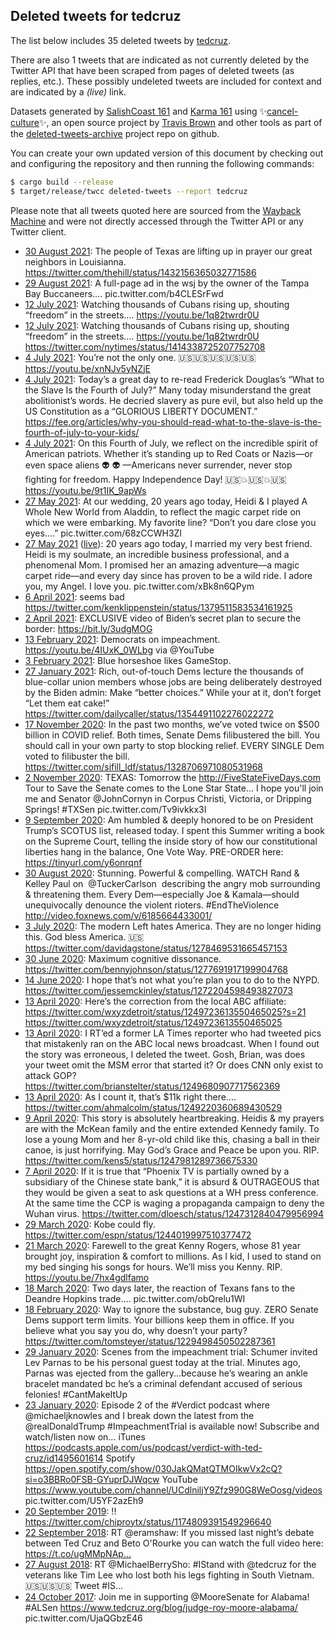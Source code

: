 ## Deleted tweets for tedcruz

The list below includes 35 deleted tweets by
[tedcruz](https://twitter.com/tedcruz).

There are also 1 tweets that are indicated as not currently
deleted by the Twitter API that have been scraped from pages of deleted tweets (as replies, etc.).
These possibly undeleted tweets are included for context and are indicated by a _(live)_ link.

Datasets generated by [SalishCoast 161](https://twitter.com/SalishCoastA) and [Karma 161](https://twitter.com/KarmaOneSixOne)
using ✨[cancel-culture](https://github.com/travisbrown/cancel-culture)✨, an open source project by [Travis Brown](https://twitter.com/travisbrown) 
and other tools as part of the [deleted-tweets-archive](https://github.com/salcoast/deleted-tweets-archive/) project repo on github.


You can create your own updated version of this document by checking out and configuring the
repository and then running the following commands:

```bash
$ cargo build --release
$ target/release/twcc deleted-tweets --report tedcruz
```

Please note that all tweets quoted here are sourced from the
[Wayback Machine](https://web.archive.org) and were not directly accessed through the Twitter API or
any Twitter client.

* [30 August 2021](https://web.archive.org/web/20210830020520/https://twitter.com/tedcruz/status/1432162395326189569): The people of Texas are lifting up in prayer our great neighbors in Louisianna. https://twitter.com/thehill/status/1432156365032771586
* [29 August 2021](https://web.archive.org/web/20210829203242/https://twitter.com/tedcruz/status/1432078739098198021): A full-page ad in the wsj by the owner of the Tampa Bay Buccaneers…. pic.twitter.com/b4CLESrFwd
* [12 July 2021](https://web.archive.org/web/20210712001019/https://twitter.com/tedcruz/status/1414376489299025922): Watching thousands of Cubans rising up, shouting “freedom” in the streets…. https://youtu.be/1q82twrdr0U
* [12 July 2021](https://web.archive.org/web/20210712000955/https://twitter.com/tedcruz/status/1414376367613890561): Watching thousands of Cubans rising up, shouting “freedom” in the streets….   https://youtu.be/1q82twrdr0U  https://twitter.com/nytimes/status/1414338725207752708
* [ 4 July 2021](https://web.archive.org/web/20210704234946/https://twitter.com/tedcruz/status/1411834609801695236): You’re not the only one.  🇺🇸🇺🇸🇺🇸🇺🇸🇺🇸 https://youtu.be/xnNJv5yNZjE
* [ 4 July 2021](https://web.archive.org/web/20210704222701/https://twitter.com/tedcruz/status/1411813757571911681): Today’s a great day to re-read Frederick Douglas’s “What to the Slave Is the Fourth of July?”   Many today misunderstand the great abolitionist’s words. He decried slavery as pure evil, but also held up the US Constitution as a “GLORIOUS LIBERTY DOCUMENT.” https://fee.org/articles/why-you-should-read-what-to-the-slave-is-the-fourth-of-july-to-your-kids/
* [ 4 July 2021](https://web.archive.org/web/20210704205705/https://twitter.com/tedcruz/status/1411791152383102976): On this Fourth of July, we reflect on the incredible spirit of American patriots.  Whether it’s standing up to Red Coats or Nazis—or even space aliens 👽 👽 —Americans never surrender, never stop fighting for freedom.  Happy Independence Day! 🇺🇸💥🇺🇸💥🇺🇸 https://youtu.be/9t1IK_9apWs
* [27 May 2021](https://web.archive.org/web/20210527172642/https://twitter.com/tedcruz/status/1397967271776169990): At our wedding, 20 years ago today, Heidi & I played A Whole New World from Aladdin, to reflect the magic carpet ride on which we were embarking.   My favorite line? “Don’t you dare close you eyes....” pic.twitter.com/68zCCWH3Zl
* [27 May 2021](https://web.archive.org/web/20210527172642/https://twitter.com/tedcruz/status/1397967271776169990) ([live](https://twitter.com/tedcruz/status/1397959100563140608)): 20 years ago today, I married my very best friend. Heidi is my soulmate, an incredible business professional, and a phenomenal Mom.   I promised her an amazing adventure—a magic carpet ride—and every day since has proven to be a wild ride. I adore you, my Angel.   I love you. pic.twitter.com/xBk8n6QPym
* [ 6 April 2021](https://web.archive.org/web/20210406222004/https://twitter.com/tedcruz/status/1379555443790471169?s=21): seems bad https://twitter.com/kenklippenstein/status/1379511583534161925
* [ 2 April 2021](https://web.archive.org/web/20210402032317/https://twitter.com/tedcruz/status/1377823775274635264): EXCLUSIVE video of Biden’s secret plan to secure the border: https://bit.ly/3udgMOG
* [13 February 2021](https://web.archive.org/web/20210213174310/https://twitter.com/tedcruz/status/1360645670038814727): Democrats on impeachment.  https://youtu.be/4IUxK_0WLbg  via  @YouTube
* [ 3 February 2021](https://web.archive.org/web/20210203024018/https://twitter.com/tedcruz/status/1356794526535409664): Blue horseshoe likes GameStop.
* [27 January 2021](https://web.archive.org/web/20210127183046/https://twitter.com/tedcruz/status/1354496293184417799): Rich, out-of-touch Dems lecture the thousands of blue-collar union members whose jobs are being deliberately destroyed by the Biden admin:    Make “better choices.”  While your at it, don’t forget “Let them eat cake!” https://twitter.com/dailycaller/status/1354491102276022272
* [17 November 2020](https://web.archive.org/web/20201117204251/https://twitter.com/tedcruz/status/1328800732099866631): In the past two months, we’ve  voted twice on $500 billion in COVID relief. Both times, Senate Dems filibustered the bill.   You should call in your own party to stop blocking relief.  EVERY SINGLE Dem voted to filibuster the bill. https://twitter.com/sifill_ldf/status/1328706971080531968
* [ 2 November 2020](https://web.archive.org/web/20201102014011/https://twitter.com/tedcruz/status/1323077318928179201): TEXAS: Tomorrow the  http://FiveStateFiveDays.com  Tour to Save the Senate comes to the Lone Star State...  I hope you'll join me and Senator  @JohnCornyn  in Corpus Christi, Victoria, or Dripping Springs!   #TXSen    pic.twitter.com/Tv9ivkkx3I
* [ 9 September 2020](https://web.archive.org/web/20200909211300/https://twitter.com/tedcruz/status/1303803536715771905): Am humbled & deeply honored to be on President Trump’s SCOTUS list, released today.  I spent this Summer writing a book on the Supreme Court, telling the inside story of how our constitutional liberties hang in the balance, One Vote Way.  PRE-ORDER here: https://tinyurl.com/y6onrqnf
* [30 August 2020](https://web.archive.org/web/20200830013120/https://twitter.com/tedcruz/status/1299882220476391429): Stunning. Powerful & compelling.   WATCH Rand & Kelley Paul on ⁦ @TuckerCarlson ⁩ describing the angry mob surrounding & threatening them.   Every Dem—especially Joe & Kamala—should unequivocally denounce the violent rioters.   #EndTheViolence  http://video.foxnews.com/v/6185664433001/
* [ 3 July 2020](https://web.archive.org/web/20200703132848/https://twitter.com/tedcruz/status/1279043665617457152): The modern Left hates America.   They are no longer hiding this.   God bless America. 🇺🇸 https://twitter.com/davidagstone/status/1278469531665457153
* [30 June 2020](https://web.archive.org/web/20200630050409/https://twitter.com/tedcruz/status/1277829441041899521): Maximum cognitive dissonance. https://twitter.com/bennyjohnson/status/1277691917199904768
* [14 June 2020](https://web.archive.org/web/20200614213557/https://twitter.com/tedcruz/status/1272278685677223936): I hope that’s not what you’re plan you to do to the NYPD. https://twitter.com/jessemckinley/status/1272204598493827073
* [13 April 2020](https://web.archive.org/web/20200413161613/https://twitter.com/tedcruz/status/1249732784433831940): Here’s the correction from the local ABC affiliate:   https://twitter.com/wxyzdetroit/status/1249723613550465025?s=21  https://twitter.com/wxyzdetroit/status/1249723613550465025
* [13 April 2020](https://web.archive.org/web/20200413161613/https://twitter.com/tedcruz/status/1249732784433831940): I RT’ed a former LA Times reporter who had tweeted pics that mistakenly ran on the ABC local news broadcast. When I found out the story was erroneous, I deleted the tweet. Gosh, Brian, was does your tweet omit the MSM error that started it? Or does CNN only exist to attack GOP? https://twitter.com/brianstelter/status/1249680907717562369
* [13 April 2020](https://web.archive.org/web/20200413022022/https://twitter.com/tedcruz/status/1249522454420230145): As I count it, that’s $11k right there.... https://twitter.com/ahmalcolm/status/1249220360689430529
* [ 9 April 2020](https://web.archive.org/web/20200409153823/https://twitter.com/tedcruz/status/1248273939425628168): This story is absolutely heartbreaking. Heidis & my prayers are with the McKean family and the entire extended Kennedy family. To lose a young Mom and her 8-yr-old child like this, chasing a ball in their canoe, is just horrifying. May God’s Grace and Peace be upon you. RIP. https://twitter.com/kens5/status/1247981289736675330
* [ 7 April 2020](https://web.archive.org/web/20200407040130/https://twitter.com/tedcruz/status/1247373510021955585): If it is true that “Phoenix TV is partially owned by a subsidiary of the Chinese state bank,” it is absurd & OUTRAGEOUS that they would be given a seat to ask questions at a WH press conference. At the same time the CCP is waging a propaganda campaign to deny the Wuhan virus. https://twitter.com/dloesch/status/1247312840479956994
* [29 March 2020](https://web.archive.org/web/20200329182136/https://twitter.com/tedcruz/status/1244325818345689088): Kobe could fly. https://twitter.com/espn/status/1244019997510377472
* [21 March 2020](https://web.archive.org/web/20200321165712/https://twitter.com/tedcruz/status/1241408213800628235): Farewell to the great Kenny Rogers, whose 81 year brought joy, inspiration & comfort to millions.  As I kid, I used to stand on my bed singing his songs for hours. We’ll miss you Kenny. RIP. https://youtu.be/7hx4gdlfamo
* [18 March 2020](https://web.archive.org/web/20200318112306/https://twitter.com/tedcruz/status/1240236781670367232): Two days later, the reaction of Texans fans to the Deandre Hopkins trade.... pic.twitter.com/obQrelu1WI
* [18 February 2020](https://web.archive.org/web/20200218055153/https://twitter.com/tedcruz/status/1229643973007900674): Way to ignore the substance, bug guy. ZERO Senate Dems support term limits. Your billions keep them in office.  If you believe what you say you do, why doesn’t your party? https://twitter.com/tomsteyer/status/1229498450502287361
* [29 January 2020](https://web.archive.org/web/20200129182717/https://twitter.com/tedcruz/status/1222583748450975746): Scenes from the impeachment trial: Schumer invited Lev Parnas to be his personal guest today at the trial. Minutes ago, Parnas was ejected from the gallery...because he’s wearing an ankle bracelet mandated bc he’s a criminal defendant accused of serious felonies!  #CantMakeItUp
* [23 January 2020](https://web.archive.org/web/20200123172327/https://twitter.com/tedcruz/status/1220392740078473218): Episode 2 of the  #Verdict  podcast where  @michaeljknowles  and I break down the latest from the  @realDonaldTrump   #ImpeachmentTrial  is available now!  Subscribe and watch/listen now on...  iTunes  https://podcasts.apple.com/us/podcast/verdict-with-ted-cruz/id1495601614  Spotify  https://open.spotify.com/show/030JakQMatQTMOIkwVx2cQ?si=o3BBRo0FSB-GYuprDJWqcw  YouTube  https://www.youtube.com/channel/UCdlniljY9Zfz990G8WeOosg/videos  pic.twitter.com/U5YF2azEh9
* [20 September 2019](https://web.archive.org/web/20190920201205/https://twitter.com/tedcruz/status/1175139987551064069): !! https://twitter.com/chiproytx/status/1174809391549296640
* [22 September 2018](https://web.archive.org/web/20180922202113/https://twitter.com/tedcruz/status/1043596098693226497): RT @eramshaw: If you missed last night’s debate between Ted Cruz and Beto O'Rourke you can watch the full video here: https://t.co/ugMMpNAp…
* [27 August 2018](https://web.archive.org/web/20180827151742/https://twitter.com/tedcruz/status/1034097631721648128): RT @MichaelBerrySho: #IStand with @tedcruz for the veterans like Tim Lee who lost both his legs fighting in South Vietnam. 🇺🇸🇺🇸🇺🇸 Tweet #IS…
* [24 October 2017](https://web.archive.org/web/20171024155344/https://twitter.com/tedcruz/status/922851286973902850): Join me in supporting  @MooreSenate  for Alabama!  #ALSen   https://www.tedcruz.org/blog/judge-roy-moore-alabama/  pic.twitter.com/UjaQGbzE46
